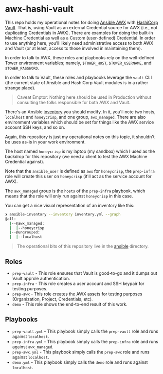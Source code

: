 # awx-hashi-vault

This repo holds my operational notes for doing [Ansible AWX](https://github.com/ansible/awx) with [HashiCorp Vault](https://vaultproject.io).
That is, using Vault as an external Credential source for AWX (i.e., not duplicating Credentials in AWX).
There are examples for doing the built-in Machine Credential as well as a Custom (user-defined) Credential.
In order to use anything here, you'll likely need administrative access to both AWX and Vault (or at least, access to those involved in maintaining them).

In order to talk to AWX, these roles and playbooks rely on the well-defined Tower environment variables; namely, `$TOWER_HOST`, `$TOWER_USERNAME`, and `$TOWER_PASSWORD`.

In order to talk to Vault, these roles and playbooks leverage the `vault` CLI (the current state of Ansible and HashiCorp Vault modules is in a rather strange place).

> Caveat Emptor: Nothing here should be used in Production without consulting the folks responsible for both AWX and Vault.

There's an Ansible [inventory](./ansible/inventory.yml) you should modify.
In it, you'll note two hosts, `localhost` and `honeycrisp`, and one group, `awx_managed`.
There are also environment variables which should be set for things like the AWX service account SSH keys, and so on.

Again, this repository is just my operational notes on this topic, it shouldn't be uses as-is in your work environment.

The host named `honeycrisp` is my laptop (my sandbox) which I used as the backdrop for this repository (we need a client to test the AWX Machine Credential against).

Note that the `ansible_user` is defined as `awx` for `honeycrisp`, the `prep-infra` role will create this user on `honeycrisp` (it'll act as the service account for AWX).

The `awx_managed` group is the `hosts` of the `prep-infra` playbook, which means that the role will only run against `honeycrisp` in this case.

You can get a nice visual representation of an inventory like this:

```bash
❯ ansible-inventory --inventory inventory.yml --graph
@all:
  |--@awx_managed:
  |  |--honeycrisp
  |--@ungrouped:
  |  |--localhost
```


> The operational bits of this repository live in the [ansible](ansible/) directory.

## Roles

- `prep-vault` - This role ensures that Vault is good-to-go and it dumps out Vault approle authentication.
- `prep-infra` - This role creates a user account and SSH keypair for testing purposes.
- `prep-awx` - This role creates the AWX assets for testing purposes (Organization, Project, Credentials, etc).
- `demo` - This role shows the end-to-end result of this work.

## Playbooks

- `prep-vault.yml` - This playbook simply calls the `prep-vault` role and runs against `localhost`.
- `prep-infra.yml` - This playbook simply calls the `prep-infra` role and runs against `awx_managed`.
- `prep-awx.yml` - This playbook simply calls the `prep-awx` role and runs against `localhost`.
- `demo.yml` - This playbook simply calls the `demo` role and runs against `localhost`.

